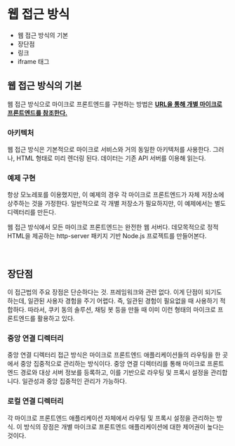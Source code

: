 # 웹 접근 방식

- 웹 접근 방식의 기본
- 장단점
- 링크
- iframe 태그

## 웹 접근 방식의 기본

웹 접근 방식으로 마이크로 프론트엔드를 구현하는 방법은 **<u>URL을 통해 개별 마이크로 프론트엔드를 참조한다.</u>**

### 아키텍처

웹 접근 방식은 기본적으로 마이크로 서비스와 거의 동일한 아키텍처를 사용한다. 그러나, HTML 형태로 미리 렌더링 된다. 데이터는 기존 API 서버를 이용해 읽는다.

### 예제 구현

항상 모노레포를 이용했지만, 이 예제의 경우 각 마이크로 프론트엔드가 자체 저장소에 상주하는 것을 가정한다. 일반적으로 각 개별 저장소가 필요하지만, 이 예제에서는 별도 디렉터리를 만든다.  

웹 접근 방식에서 모든 마이크로 프론트엔드는 완전한 웹 서버다. 데모목적으로 정적 HTML을 제공하는 http-server 패키지 기반 Node.js 프로젝트를 만들어본다.

<br />

## 장단점

이 접근법의 주요 장점은 단순하다는 것. 프레임워크와 관련 없다. 이게 단점이 되기도 하는데, 일관된 사용자 경험을 주기 어렵다. 즉, 일관된 경험이 필요없을 때 사용하기 적합하다. 따라서, 쿠키 동의 솔루션, 채팅 봇 등을 만들 때 이미 이런 형태의 마이크로 프론트엔드를 활용하고 있다.

### 중앙 연결 디렉터리

중앙 연결 디렉터리 접근 방식은 마이크로 프론트엔드 애플리케이션들의 라우팅을 한 곳에서 중앙 집중적으로 관리하는 방식이다. 중앙 연결 디렉터리를 통해 마이크로 프론트엔드 경로와 대상 서버 정보를 등록하고, 이를 기반으로 라우팅 및 프록시 설정을 관리합니다. 일관성과 중앙 집중적인 관리가 가능하다.

### 로컬 연결 디렉터리

각 마이크로 프론트엔드 애플리케이션 자체에서 라우팅 및 프록시 설정을 관리하는 방식. 이 방식의 장점은 개별 마이크로 프론트엔드 애플리케이션에 대한 제어권이 높다는 것이다.